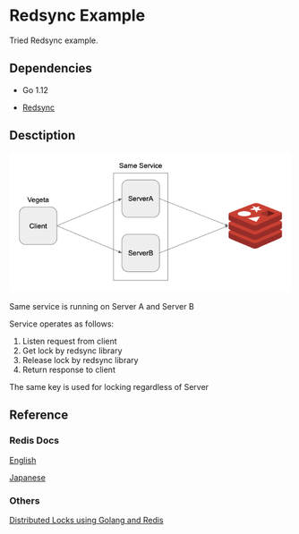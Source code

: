 # Redsync Example

Tried Redsync example.

## Dependencies

- Go 1.12

- [Redsync](https://github.com/go-redsync/redsync)

## Desctiption

![figure1](png/figure1.png)

Same service is running on Server A and Server B

Service operates as follows:

1. Listen request from client
2. Get lock by redsync library
3. Release lock by redsync library
4. Return response to client

The same key is used for locking regardless of Server

## Reference

### Redis Docs
[English](https://redis.io/topics/distlock)

[Japanese](https://redis-documentasion-japanese.readthedocs.io/ja/latest/topics/distlock.html)

### Others
[Distributed Locks using Golang and Redis](https://kylewbanks.com/blog/distributed-locks-using-golang-and-redis)
